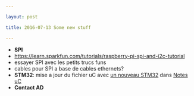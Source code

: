 ```yaml
---

layout: post

title: 2016-07-13 Some new stuff

---
```



-   **SPI**
-   https://learn.sparkfun.com/tutorials/raspberry-pi-spi-and-i2c-tutorial
-   essayer SPI avec les petits trucs funs
-   cables pour SPI a base de cables ethernets?
-   **STM32**: mise a jour du fichier uC avec [un nouveau
    STM32](http://www.st.com/content/st_com/en/products/microcontrollers/stm32-32-bit-arm-cortex-mcus/stm32f3-series/stm32f334/stm32f334r8.html)
    dans [Notes uC](/croaker/notes_uC.md)
-   **Contact AD**

